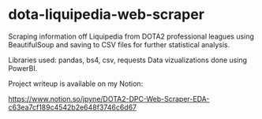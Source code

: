 # dota-liquipedia-web-scraper
Scraping information off Liquipedia from DOTA2 professional leagues using BeautifulSoup and saving to CSV files for further statistical analysis.

Libraries used: pandas, bs4, csv, requests
Data vizualizations done using PowerBI.

Project writeup is available on my Notion:

https://www.notion.so/jpyne/DOTA2-DPC-Web-Scraper-EDA-c63ea7cf189c4542b2e648f3746c6d67
